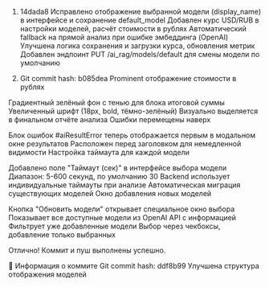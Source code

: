1. 14dada8
Исправлено отображение выбранной модели (display_name) в интерфейсе и сохранение default_model
Добавлен курс USD/RUB в настройки моделей, расчёт стоимости в рублях
Автоматический fallback на прямой анализ при ошибке эмбеддинга (OpenAI)
Улучшена логика сохранения и загрузки курса, обновления метрик
Добавлен эндпоинт PUT /ai_rag/models/default для смены модели по умолчанию

2. Git commit hash: b085dea
Prominent отображение стоимости в рублях

Градиентный зелёный фон с тенью для блока итоговой суммы
Увеличенный шрифт (18px, bold, тёмно-зелёный)
Визуально выделяется в финальном отчёте анализа
Ошибки перемещены наверх

Блок ошибок #aiResultError теперь отображается первым в модальном окне результатов
Расположен перед заголовком для немедленной видимости
Настройка таймаута для каждой модели

Добавлено поле "Таймаут (сек)" в интерфейсе выбора модели
Диапазон: 5-600 секунд, по умолчанию 30
Backend использует индивидуальные таймауты при анализе
Автоматическая миграция существующих моделей
Окно добавления новых моделей

Кнопка "Обновить модели" открывает специальное окно выбора
Показывает все доступные модели из OpenAI API с информацией
Фильтрует уже добавленные модели
Выбор через чекбоксы, добавление только выбранных


Отлично! Коммит и пуш выполнены успешно.

📌 Информация о коммите
Git commit hash: ddf8b99
Улучшена структура отображения моделей


